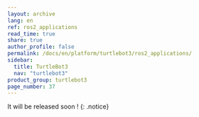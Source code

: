 ```yaml
---
layout: archive
lang: en
ref: ros2_applications
read_time: true
share: true
author_profile: false
permalink: /docs/en/platform/turtlebot3/ros2_applications/
sidebar:
  title: TurtleBot3
  nav: "turtlebot3"
product_group: turtlebot3
page_number: 37
---
```


<div style="counter-reset: h1 24"></div>

It will be released soon ! 
{: .notice}

